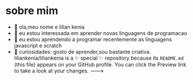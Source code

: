 # sobre mim
- 👋 ola,meu nome e lilian kenia
- 👀 eu estou interessada em aprender  novas linguagens de programacao 
- 🌱 eu estou aprendendo a programar recentemente as linguagens javascript e scratch
- 💞️ curiosidades: gosto de aprender,sou bastante criativa.
liliankenia/liliankenia is a ✨ special ✨ repository because its `README.md` (this file) appears on your GitHub profile.
You can click the Preview link to take a look at your changes.
--->
